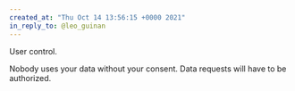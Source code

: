 ```yaml
---
created_at: "Thu Oct 14 13:56:15 +0000 2021"
in_reply_to: @leo_guinan
---
```


User control.

Nobody uses your data without your consent. Data requests will have to be authorized.